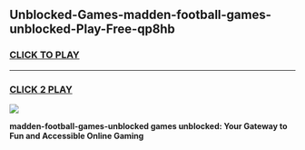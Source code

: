 
## Unblocked-Games-madden-football-games-unblocked-Play-Free-qp8hb
<h3>
<a href="https://premium76.site?title=madden-football-games-unblocked&ref=19M">CLICK TO PLAY</a></h3>
<hr>

<h3>
<a href="https://premium76.site?title=madden-football-games-unblocked&ref=19M">CLICK 2 PLAY</a>
  
</h3>

<a href="https://premium76.site?title=madden-football-games-unblocked&ref=19M"><img src="https://clearcache.store/games.png"></a>


**madden-football-games-unblocked games unblocked: Your Gateway to Fun and Accessible Online Gaming**

